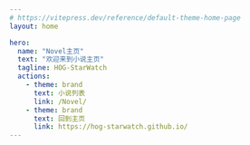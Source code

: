 ```yaml
---
# https://vitepress.dev/reference/default-theme-home-page
layout: home

hero:
  name: "Novel主页"
  text: "欢迎来到小说主页"
  tagline: HOG-StarWatch
  actions:
    - theme: brand
      text: 小说列表
      link: /Novel/
    - theme: brand
      text: 回到主页
      link: https://hog-starwatch.github.io/
---
```


